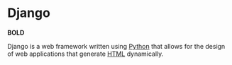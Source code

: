# Django
 

**BOLD** 

Django is a web framework written using [Python](/wiki/Python) that allows for the design of web applications that generate [HTML](/wiki/HTML) dynamically.